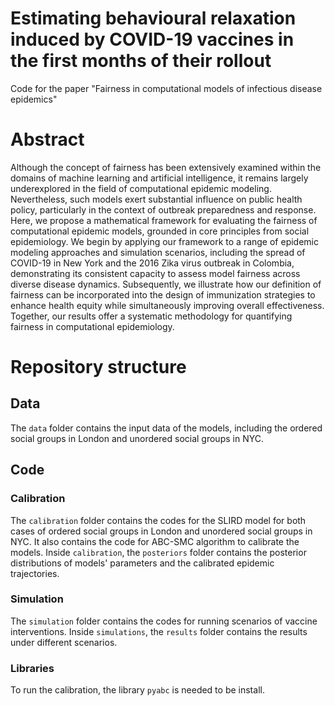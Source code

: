 # Estimating behavioural relaxation induced by COVID-19 vaccines in the first months of their rollout
Code for the paper "Fairness in computational models of infectious disease epidemics"
# Abstract
Although the concept of fairness has been extensively examined within the domains of machine learning and artificial
intelligence, it remains largely underexplored in the field of computational epidemic modeling. Nevertheless, such models exert
substantial influence on public health policy, particularly in the context of outbreak preparedness and response. Here, we
propose a mathematical framework for evaluating the fairness of computational epidemic models, grounded in core principles
from social epidemiology. We begin by applying our framework to a range of epidemic modeling approaches and simulation
scenarios, including the spread of COVID-19 in New York and the 2016 Zika virus outbreak in Colombia, demonstrating its
consistent capacity to assess model fairness across diverse disease dynamics. Subsequently, we illustrate how our definition
of fairness can be incorporated into the design of immunization strategies to enhance health equity while simultaneously
improving overall effectiveness. Together, our results offer a systematic methodology for quantifying fairness in computational
epidemiology.

# Repository structure
## Data
The `data` folder contains the input data of the models, including the ordered social groups in London and unordered social groups in NYC.
## Code
### Calibration
The `calibration` folder contains the codes for the SLIRD model for both cases of ordered social groups in London and unordered social groups in NYC. It also contains the code for ABC-SMC algorithm to calibrate the models. Inside `calibration`, the `posteriors` folder contains the posterior distributions of models' parameters and the calibrated epidemic trajectories.
### Simulation
The `simulation` folder contains the codes for running scenarios of vaccine interventions. Inside `simulations`, the `results` folder contains the results under different scenarios.
### Libraries
To run the calibration, the library `pyabc` is needed to be install.
